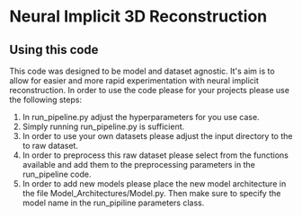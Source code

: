 # Neural Implicit 3D Reconstruction

## Using  this code

This code was designed to be model and dataset agnostic. It's aim is to allow for easier and more rapid experimentation with neural implicit reconstruction.
In order to use the code please for your projects please use the following steps:


1. In run_pipeline.py adjust the hyperparameters for you use case.
2. Simply running run_pipeline.py is sufficient.
3. In order to use your own datasets please adjust the input directory to the to raw dataset.
4. In order to preprocess this raw dataset please select from the functions available and add them to the preprocessing parameters in the run_pipeline code.
5. In order to add new models please place the new model architecture in the file Model_Architectures/Model.py. Then make sure to specify the model name in the run_pipiline parameters class.

